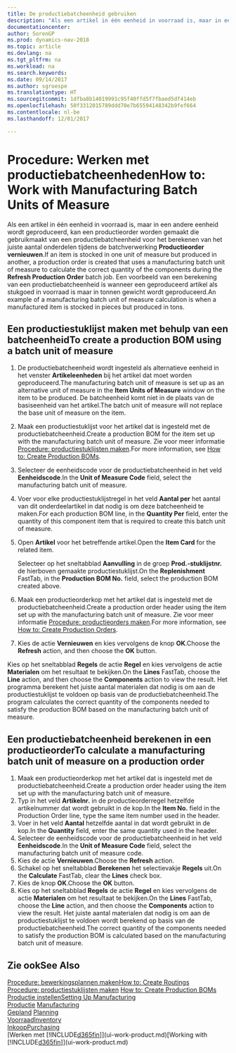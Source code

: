 ```yaml
---
title: De productiebatcheenheid gebruiken
description: "Als een artikel in één eenheid in voorraad is, maar in een andere eenheid wordt geproduceerd, moet de productieorder gebruikmaken van een productiebatcheenheid voor het berekenen van het juiste aantal onderdelen. Een voorbeeld van een berekening van een productiebatcheenheid is wanneer een geproduceerd artikel als stukgoed in voorraad is maar in tonnen gewicht wordt geproduceerd."
documentationcenter: 
author: SorenGP
ms.prod: dynamics-nav-2018
ms.topic: article
ms.devlang: na
ms.tgt_pltfrm: na
ms.workload: na
ms.search.keywords: 
ms.date: 09/14/2017
ms.author: sgroespe
ms.translationtype: HT
ms.sourcegitcommit: 1dfba8b14019991c95f40ffd5f7fbaed5df414eb
ms.openlocfilehash: 50f3312015789ddd70e7b65594148342b9fef664
ms.contentlocale: nl-be
ms.lasthandoff: 12/01/2017

---
```

# <a name="how-to-work-with-manufacturing-batch-units-of-measure"></a><span data-ttu-id="67689-104">Procedure: Werken met productiebatcheenheden</span><span class="sxs-lookup"><span data-stu-id="67689-104">How to: Work with Manufacturing Batch Units of Measure</span></span>
<span data-ttu-id="67689-105">Als een artikel in één eenheid in voorraad is, maar in een andere eenheid wordt geproduceerd, kan een productieorder worden gemaakt die gebruikmaakt van een productiebatcheenheid voor het berekenen van het juiste aantal onderdelen tijdens de batchverwerking **Productieorder vernieuwen**.</span><span class="sxs-lookup"><span data-stu-id="67689-105">If an item is stocked in one unit of measure but produced in another, a production order is created that uses a manufacturing batch unit of measure to calculate the correct quantity of the components during the **Refresh Production Order** batch job.</span></span> <span data-ttu-id="67689-106">Een voorbeeld van een berekening van een productiebatcheenheid is wanneer een geproduceerd artikel als stukgoed in voorraad is maar in tonnen gewicht wordt geproduceerd.</span><span class="sxs-lookup"><span data-stu-id="67689-106">An example of a manufacturing batch unit of measure calculation is when a manufactured item is stocked in pieces but produced in tons.</span></span>  

## <a name="to-create-a-production-bom-using-a-batch-unit-of-measure"></a><span data-ttu-id="67689-107">Een productiestuklijst maken met behulp van een batcheenheid</span><span class="sxs-lookup"><span data-stu-id="67689-107">To create a production BOM using a batch unit of measure</span></span>  
1.  <span data-ttu-id="67689-108">De productiebatcheenheid wordt ingesteld als alternatieve eenheid in het venster **Artikeleenheden** bij het artikel dat moet worden geproduceerd.</span><span class="sxs-lookup"><span data-stu-id="67689-108">The manufacturing batch unit of measure is set up as an alternative unit of measure in the **Item Units of Measure** window on the item to be produced.</span></span> <span data-ttu-id="67689-109">De batcheenheid komt niet in de plaats van de basiseenheid van het artikel.</span><span class="sxs-lookup"><span data-stu-id="67689-109">The batch unit of measure will not replace the base unit of measure on the item.</span></span>  
2.  <span data-ttu-id="67689-110">Maak een productiestuklijst voor het artikel dat is ingesteld met de productiebatcheenheid.</span><span class="sxs-lookup"><span data-stu-id="67689-110">Create a production BOM for the item set up with the manufacturing batch unit of measure.</span></span> <span data-ttu-id="67689-111">Zie voor meer informatie [Procedure: productiestuklijsten maken](production-how-to-create-production-boms.md).</span><span class="sxs-lookup"><span data-stu-id="67689-111">For more information, see [How to: Create Production BOMs](production-how-to-create-production-boms.md).</span></span>  
3.  <span data-ttu-id="67689-112">Selecteer de eenheidscode voor de productiebatcheenheid in het veld **Eenheidscode**.</span><span class="sxs-lookup"><span data-stu-id="67689-112">In the **Unit of Measure Code** field, select the manufacturing batch unit of measure.</span></span>  
4.  <span data-ttu-id="67689-113">Voer voor elke productiestuklijstregel in het veld **Aantal per** het aantal van dit onderdeelartikel in dat nodig is om deze batcheenheid te maken.</span><span class="sxs-lookup"><span data-stu-id="67689-113">For each production BOM line, in the **Quantity Per** field, enter the quantity of this component item that is required to create this batch unit of measure.</span></span>  
5.  <span data-ttu-id="67689-114">Open **Artikel** voor het betreffende artikel.</span><span class="sxs-lookup"><span data-stu-id="67689-114">Open the **Item Card** for the related item.</span></span>  

    <span data-ttu-id="67689-115">Selecteer op het sneltabblad **Aanvulling** in de groep **Prod.-stuklijstnr.** de hierboven gemaakte productiestuklijst.</span><span class="sxs-lookup"><span data-stu-id="67689-115">On the **Replenishment** FastTab, in the **Production BOM No.** field, select the production BOM created above.</span></span>  
6.  <span data-ttu-id="67689-116">Maak een productieorderkop met het artikel dat is ingesteld met de productiebatcheenheid.</span><span class="sxs-lookup"><span data-stu-id="67689-116">Create a production order header using the item set up with the manufacturing batch unit of measure.</span></span> <span data-ttu-id="67689-117">Zie voor meer informatie [Procedure: productieorders maken](production-how-to-create-production-orders.md).</span><span class="sxs-lookup"><span data-stu-id="67689-117">For more information, see [How to: Create Production Orders](production-how-to-create-production-orders.md).</span></span>  
7.  <span data-ttu-id="67689-118">Kies de actie **Vernieuwen** en kies vervolgens de knop **OK**.</span><span class="sxs-lookup"><span data-stu-id="67689-118">Choose the **Refresh** action, and then choose  the **OK** button.</span></span>  

<span data-ttu-id="67689-119">Kies op het sneltabblad **Regels** de actie **Regel** en kies vervolgens de actie **Materialen** om het resultaat te bekijken.</span><span class="sxs-lookup"><span data-stu-id="67689-119">On the **Lines** FastTab, choose the **Line** action, and then choose the **Components** action to view the result.</span></span> <span data-ttu-id="67689-120">Het programma berekent het juiste aantal materialen dat nodig is om aan de productiestuklijst te voldoen op basis van de productiebatcheenheid.</span><span class="sxs-lookup"><span data-stu-id="67689-120">The program calculates the correct quantity of the components needed to satisfy the production BOM based on the manufacturing batch unit of measure.</span></span>  

## <a name="to-calculate-a-manufacturing-batch-unit-of-measure-on-a-production-order"></a><span data-ttu-id="67689-121">Een productiebatcheenheid berekenen in een productieorder</span><span class="sxs-lookup"><span data-stu-id="67689-121">To calculate a manufacturing batch unit of measure on a production order</span></span>  
1.  <span data-ttu-id="67689-122">Maak een productieorderkop met het artikel dat is ingesteld met de productiebatcheenheid.</span><span class="sxs-lookup"><span data-stu-id="67689-122">Create a production order header using the item set up with the manufacturing batch unit of measure.</span></span>  
2.  <span data-ttu-id="67689-123">Typ in het veld **Artikelnr.** in de productieorderregel hetzelfde artikelnummer dat wordt gebruikt in de kop.</span><span class="sxs-lookup"><span data-stu-id="67689-123">In the **Item No.** field in the Production Order line, type the same item number used in the header.</span></span>  
3.  <span data-ttu-id="67689-124">Voer in het veld **Aantal** hetzelfde aantal in dat wordt gebruikt in de kop.</span><span class="sxs-lookup"><span data-stu-id="67689-124">In the **Quantity** field, enter the same quantity used in the header.</span></span>  
4.  <span data-ttu-id="67689-125">Selecteer de eenheidscode voor de productiebatcheenheid in het veld **Eenheidscode**.</span><span class="sxs-lookup"><span data-stu-id="67689-125">In the **Unit of Measure Code** field, select the manufacturing batch unit of measure code.</span></span>  
5.  <span data-ttu-id="67689-126">Kies de actie **Vernieuwen**.</span><span class="sxs-lookup"><span data-stu-id="67689-126">Choose the **Refresh** action.</span></span>
6.  <span data-ttu-id="67689-127">Schakel op het sneltabblad **Berekenen** het selectievakje **Regels** uit.</span><span class="sxs-lookup"><span data-stu-id="67689-127">On the **Calculate** FastTab, clear the **Lines** check box.</span></span>  
7.  <span data-ttu-id="67689-128">Kies de knop **OK**.</span><span class="sxs-lookup"><span data-stu-id="67689-128">Choose the **OK** button.</span></span>  
8.  <span data-ttu-id="67689-129">Kies op het sneltabblad **Regels** de actie **Regel** en kies vervolgens de actie **Materialen** om het resultaat te bekijken.</span><span class="sxs-lookup"><span data-stu-id="67689-129">On the **Lines** FastTab, choose the **Line** action, and then choose the **Components** action to view the result.</span></span> <span data-ttu-id="67689-130">Het juiste aantal materialen dat nodig is om aan de productiestuklijst te voldoen wordt berekend op basis van de productiebatcheenheid.</span><span class="sxs-lookup"><span data-stu-id="67689-130">The correct quantity of the components needed to satisfy the production BOM is calculated based on the manufacturing batch unit of measure.</span></span>  

## <a name="see-also"></a><span data-ttu-id="67689-131">Zie ook</span><span class="sxs-lookup"><span data-stu-id="67689-131">See Also</span></span>  
[<span data-ttu-id="67689-132">Procedure: bewerkingsplannen maken</span><span class="sxs-lookup"><span data-stu-id="67689-132">How to: Create Routings</span></span>](production-how-to-create-routings.md)  
<span data-ttu-id="67689-133">[Procedure: productiestuklijsten maken](production-how-to-create-production-boms.md)   </span><span class="sxs-lookup"><span data-stu-id="67689-133">[How to: Create Production BOMs](production-how-to-create-production-boms.md)   </span></span>  
[<span data-ttu-id="67689-134">Productie instellen</span><span class="sxs-lookup"><span data-stu-id="67689-134">Setting Up Manufacturing</span></span>](production-configure-production-processes.md)  
<span data-ttu-id="67689-135">[Productie](production-manage-manufacturing.md)  </span><span class="sxs-lookup"><span data-stu-id="67689-135">[Manufacturing](production-manage-manufacturing.md)  </span></span>  
<span data-ttu-id="67689-136">[Gepland](production-planning.md) </span><span class="sxs-lookup"><span data-stu-id="67689-136">[Planning](production-planning.md) </span></span>  
[<span data-ttu-id="67689-137">Voorraad</span><span class="sxs-lookup"><span data-stu-id="67689-137">Inventory</span></span>](inventory-manage-inventory.md)  
[<span data-ttu-id="67689-138">Inkoop</span><span class="sxs-lookup"><span data-stu-id="67689-138">Purchasing</span></span>](purchasing-manage-purchasing.md)  
<span data-ttu-id="67689-139">[Werken met [!INCLUDE[d365fin](includes/d365fin_md.md)]](ui-work-product.md)</span><span class="sxs-lookup"><span data-stu-id="67689-139">[Working with [!INCLUDE[d365fin](includes/d365fin_md.md)]](ui-work-product.md)</span></span>  

